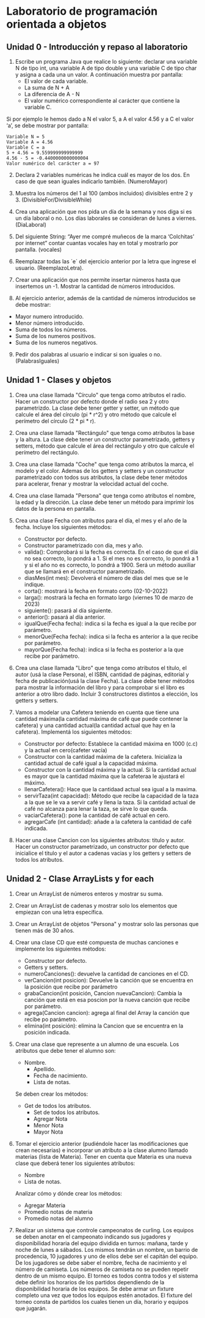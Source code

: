 # Laboratorio de programación orientada a objetos


## Unidad 0 - Introducción y repaso al laboratorio

1.	Escribe un programa Java que realice lo siguiente: declarar una variable N de tipo int, una variable A de tipo double y una variable C de tipo char y asigna a cada una un valor. A continuación muestra por pantalla:
    - El valor de cada variable.
    -	La suma de N + A
    -	La diferencia de A - N
    -	El valor numérico correspondiente al carácter que contiene la variable C.

Si por ejemplo le hemos dado a N el valor 5, a A el valor 4.56 y a C el valor ‘a’, se debe mostrar por pantalla:

    Variable N = 5
    Variable A = 4.56                                                                                                 
    Variable C = a
    5 + 4.56 = 9.559999999999999
    4.56 - 5 = -0.4400000000000004
    Valor numérico del carácter a = 97                                                                                

2.	Declara 2 variables numéricas he indica cuál es mayor de los dos. En caso de que sean iguales indicarlo también. (NumeroMayor) 

3.	Muestra los números del 1 al 100 (ambos incluidos) divisibles entre 2 y 3. (DivisibleFor/DivisibleWhile)

4.	Crea una aplicación que nos pida un día de la semana y nos diga si es un día laboral o no. Los días laborales se consideran de lunes a viernes. (DiaLaboral)

5.	Del siguiente String: “Ayer me compré muñecos de la marca ‘Colchitas’ por internet” contar cuantas vocales hay en total y mostrarlo por pantalla. (vocales)

6.  Reemplazar todas las ´e´ del ejercicio anterior por la letra que ingrese el usuario. (ReemplazoLetra).

7.  Crear una aplicación que nos permite insertar números hasta que insertemos un -1. Mostrar la cantidad de números introducidos. 

8.  Al ejercicio anterior, además de la cantidad de números introducidos se debe mostrar:
  
  -	Mayor numero introducido.
  - Menor número introducido.
  -	Suma de todos los números.
  -	Suma de los numeros positivos.
  -	Suma de los numeros negativos.
  
9.  Pedir dos palabras al usuario e indicar si son iguales o no. (PalabrasIguales)
 
## Unidad 1 - Clases y objetos

1.	Crea una clase llamada "Círculo" que tenga como atributos el radio. Hacer un constructor por defecto donde el radio sea 2 y otro parametrizdo. La clase debe tener getter y setter,  un método que calcule el área del círculo (pi * r^2) y otro método que calcule el perímetro del círculo (2 * pi * r).

2.	Crea una clase llamada "Rectángulo" que tenga como atributos la base y la altura. La clase debe tener un constructor parametrizado, getters y setters, método que calcule el área del rectángulo y otro que calcule el perímetro del rectángulo.

3.	Crea una clase llamada "Coche" que tenga como atributos la marca, el modelo y el color. Ademas de los getters y setters y un constructor parametrizado con todos sus atributos, la clase debe tener métodos para acelerar, frenar y mostrar la velocidad actual del coche.

4.	Crea una clase llamada "Persona" que tenga como atributos el nombre, la edad y la dirección. La clase debe tener un método para imprimir los datos de la persona en pantalla.

5. Crea una clase Fecha con atributos para el día, el mes y el año de la fecha. Incluye los siguientes métodos: 
   - Constructor por defecto.
   - Constructor parametrizado con dia, mes y año.
   - valida(): Comprobará si la fecha es correcta. En el caso de que el día no sea correcto, lo pondrá a 1. Si el mes no es correcto, lo pondrá a 1 y si el año no es correcto, lo pondrá a 1900. Será un método auxiliar que se llamará en el constructor parametrizado.
   - diasMes(int mes): Devolverá el número de días del mes que se le indique.
   - corta(): mostrará la fecha en formato corto (02-10-2022)
   - larga(): mostrará la fecha en formato largo (viernes 10 de marzo de 2023)
   - siguiente(): pasará al día siguiente.
   - anterior(): pasará al día anterior.
   - igualQue(Fecha fecha): indica si la fecha es igual a la que recibe por parámetro.
   - menorQue(Fecha fecha): indica si la fecha es anterior a la que recibe por parámetro.
   - mayorQue(Fecha fecha): indica si la fecha es posterior a la que recibe por parámetro.

6.	Crea una clase llamada "Libro" que tenga como atributos el título, el autor (usá la clase Persona), el ISBN, cantidad de páginas, editorial y fecha de publicación(usá la clase Fecha). La clase debe tener métodos para mostrar la información del libro y para comprobar si el libro es anterior a otro libro dado. Incluir 3 constructores distintos a elección, los getters y setters.

7. Vamos a modelar una Cafetera teniendo en cuenta que tiene una cantidad máxima(la cantidad máxima de café que puede contener la cafetera) y una cantidad actual(la cantidad actual que hay en la cafetera). Implementá los siguientes métodos:
    - Constructor por defecto: Establece la cantidad máxima en 1000 (c.c) y la actual en cero(cafeter vacía)
    - Constructor con la cantidad máxima de la cafetera. Inicializa la cantidad actual de café igual a la capacidad máxima.
    - Constructor con la cantidad máxima y la actual. Si la cantidad actual es mayor que la cantidad máxima que la cafeteraa le ajustará el máximo.
    - llenarCafetera(): Hace que la cantidaad actual sea igual a la maxima.
    - servirTaza(int capacidad): Método que recibe la capacidad de la taza a la que se le va a servir café y llena la taza. Si la cantidad actual de café no alcanza para lenar la taza, se sirve lo que queda.
    - vaciarCafetera(): pone la cantidad de café actual en cero.
    - agregarCafe (int cantidad): añade a la cafetera la cantidad de café indicada.

8. Hacer una clase Cancion con los siguientes atributos: titulo y autor. Hacer un constructor parametrizado, un constructor por defecto que inicialice el titulo y el autor a cadenas vacias y los getters y setters de todos los atributos.
    
## Unidad 2 - Clase ArrayLists y for each

1.	Crear un ArrayList de números enteros y mostrar su suma.

2.	Crear un ArrayList de cadenas y mostrar solo los elementos que empiezan con una letra específica.

3.	Crear un ArrayList de objetos "Persona" y mostrar solo las personas que tienen más de 30 años.

4.	Crear una clase CD que esté compuesta de muchas canciones e implemente los siguientes métodos:
	-	Constructor por defecto.
	- 	Getters y setters.
	- 	numeroCanciones(): devuelve la cantidad de canciones en el CD.
	- 	verCancion(int posicion): Devuelve la canción que se encuentra en la posición que recibe por parámetro 
	- 	grabaCancion(int posición, Cancion nuevaCancion): Cambia la canción que está en esa poscion por la nueva canción que recibe por parámetro.
	- 	agrega(Cancion cancion): agrega al final del Array la canción que recibe po parámetro.
	- 	elimina(int posición): elimina la Cancion que se encuentra en la posición indicada.
        
5.	Crear una clase que represente a un alumno de una escuela. Los atributos que debe tener el alumno son:
	-	Nombre.
        -	Apellido.
        -	Fecha de nacimiento.
        -	Lista de notas.

	Se deben crear los métodos:
	-	Get de todos los atributos.
        -	Set de todos los atributos.
        -	Agregar Nota
        -	Menor Nota
        -	Mayor Nota
	

6.	Tomar el ejercicio anterior (pudiéndole hacer las modificaciones que crean necesarias) e incorporar un atributo a la clase alumno llamado materias (lista de Materia). Tener en cuenta que Materia es una nueva clase que deberá tener los siguientes atributos:
	-	Nombre
	-	Lista de notas.

	Analizar cómo y dónde crear los métodos:

	-	Agregar Materia
	-	Promedio notas  de materia
	-	Promedio notas del alumno

7. Realizar un sistema que controle campeonatos de curling. Los equipos se deben anotar en el campeonato indicando sus jugadores y disponibilidad horaria del equipo dividida en turnos: mañana, tarde y noche de lunes a sábados. Los mismos tendrán un nombre, un barrio de procedencia, 10 jugadores y uno de ellos debe ser el capitán del equipo.
De los jugadores se debe saber el nombre, fecha de nacimiento y el número de camiseta. Los números de camiseta no se pueden repetir dentro de un mismo equipo.
El torneo es todos contra todos y el sistema debe definir los horarios de los partidos dependiendo de la disponibilidad horaria de los equipos. Se debe armar un fixture completo una vez que todos los equipos estén anotados. El fixture del torneo consta de partidos los cuales tienen un día, horario y equipos que jugarán.
